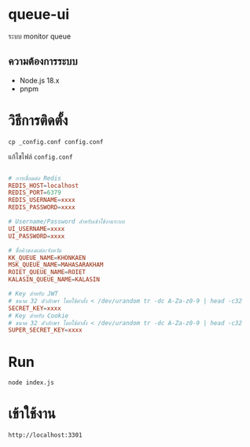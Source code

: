 # queue-ui
ระบบ monitor queue

## ความต้องการระบบ
- Node.js 18.x
- pnpm

# วิธีการติดตั้ง

```shell
cp _config.conf config.conf
```

แก้ไขไฟล์ `config.conf`

```conf

# การเชื่อมต่อ Redis
REDIS_HOST=localhost
REDIS_PORT=6379
REDIS_USERNAME=xxxx
REDIS_PASSWORD=xxxx

# Username/Password สำหรับเข้าใช้งานระบบ
UI_USERNAME=xxxx
UI_PASSWORD=xxxx

# ชื่อคิวของแต่ละจังหวัด
KK_QUEUE_NAME=KHONKAEN
MSK_QUEUE_NAME=MAHASARAKHAM
ROIET_QUEUE_NAME=ROIET
KALASIN_QUEUE_NAME=KALASIN

# Key สำหรับ JWT
# ขนาด 32 ตัวอักษร โดยใช้คำสั่ง < /dev/urandom tr -dc A-Za-z0-9 | head -c32
SECRET_KEY=xxxx
# Key สำหรับ Cookie
# ขนาด 32 ตัวอักษร โดยใช้คำสั่ง < /dev/urandom tr -dc A-Za-z0-9 | head -c32
SUPER_SECRET_KEY=xxxx
```

# Run
```shell
node index.js
```

# เข้าใช้งาน

`http://localhost:3301`
